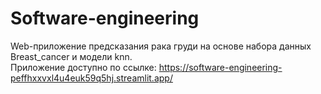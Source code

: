 # Software-engineering
Web-приложение предсказания рака груди на основе набора данных Breast_cancer и модели knn. <br>
Приложение доступно по ссылке: https://software-engineering-peffhxxvxl4u4euk59q5hj.streamlit.app/
